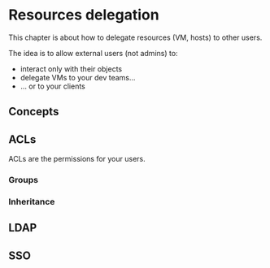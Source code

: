 # Resources delegation

This chapter is about how to delegate resources (VM, hosts) to other users.

The idea is to allow external users (not admins) to:

* interact only with their objects
* delegate VMs to your dev teams...
* ... or to your clients

## Concepts



## ACLs

ACLs are the permissions for your users.

### Groups



### Inheritance



## LDAP

## SSO